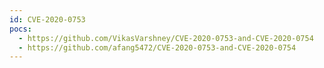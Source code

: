 ```yaml
---
id: CVE-2020-0753
pocs:
  - https://github.com/VikasVarshney/CVE-2020-0753-and-CVE-2020-0754
  - https://github.com/afang5472/CVE-2020-0753-and-CVE-2020-0754
---
```

